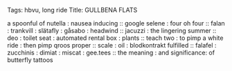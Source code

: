 Tags: hbvu, long ride
Title: GULLBENA FLATS
  
a spoonful of nutella : nausea inducing :: google selene : four oh four :: falan : trankvill : slätafly : gåsabo : headwind :: jacuzzi : the lingering summer :: deo : toilet seat : automated rental box : plants :: teach two : to pimp a white ride : then pimp qroos proper :: scale : oil : blodkontrakt fulfilled :: falafel : zucchinis : dimiat : miscat : gee.tees :: the meaning : and significance: of butterfly tattoos